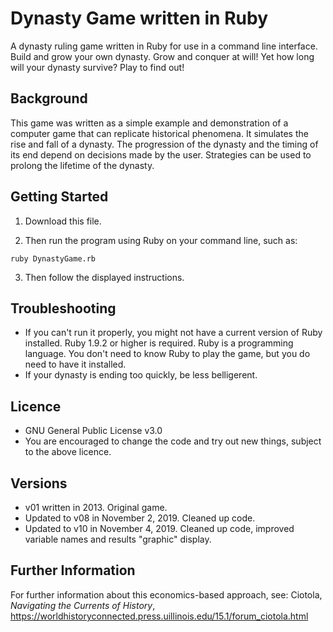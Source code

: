 # Dynasty Game written in Ruby

A dynasty ruling game written in Ruby for use in a command line interface. Build and grow your own dynasty. Grow and conquer at will! Yet how long will your dynasty survive? Play to find out!

## Background

This game was written as a simple example and demonstration of a computer game that can replicate historical phenomena. It simulates the rise and fall of a dynasty. The progression of the dynasty and the timing of its end depend on decisions made by the user. Strategies can be used to prolong the lifetime of the dynasty.

## Getting Started

1. Download this file. 

2. Then run the program using Ruby on your command line, such as:

`ruby DynastyGame.rb`

3. Then follow the displayed instructions.

## Troubleshooting

- If you can't run it properly, you might not have a current version of Ruby installed. Ruby 1.9.2 or higher is required. Ruby is a programming language. You don't need to know Ruby to play the game, but you do need to have it installed.
- If your dynasty is ending too quickly, be less belligerent. 

## Licence

- GNU General Public License v3.0
- You are encouraged to change the code and try out new things, subject to the above licence.

## Versions

- v01 written in 2013. Original game.
- Updated to v08 in November 2, 2019. Cleaned up code.
- Updated to v10 in November 4, 2019. Cleaned up code, improved variable names and results "graphic" display.

## Further Information

For further information about this economics-based approach, see: 
Ciotola, _Navigating the Currents of History_, 
https://worldhistoryconnected.press.uillinois.edu/15.1/forum_ciotola.html
